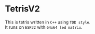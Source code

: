 # TetrisV2
 This is tetris written in `C++` using `TDD style`.  
 It runs on `ESP32` with `64x64 led matrix`.
